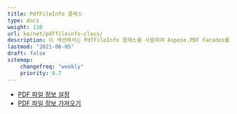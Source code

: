 ```yaml
---
title: PdfFileInfo 클래스
type: docs
weight: 110
url: ko/net/pdffileinfo-class/
description: 이 섹션에서는 PdfFileInfo 클래스를 사용하여 Aspose.PDF Facades를 사용하는 방법을 설명합니다.
lastmod: "2021-06-05"
draft: false
sitemap:
    changefreq: "weekly"
    priority: 0.7
---
```


- [PDF 파일 정보 설정](/pdf/net/set-pdf-file-information/)
- [PDF 파일 정보 가져오기](/pdf/net/get-pdf-file-information/)